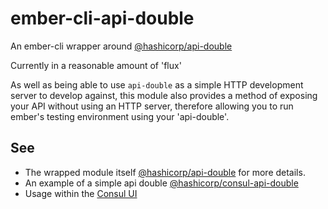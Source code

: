 # ember-cli-api-double

An ember-cli wrapper around [@hashicorp/api-double](https://github.com/hashicorp/api-double/)

Currently in a reasonable amount of 'flux'

As well as being able to use `api-double` as a simple HTTP development server to develop against, this module also provides a method of exposing your API without using an HTTP server, therefore allowing you to run ember's testing environment using your 'api-double'.

## See

- The wrapped module itself [@hashicorp/api-double](https://github.com/hashicorp/api-double/) for more details.
- An example of a simple api double [@hashicorp/consul-api-double](https://github.com/hashicorp/consul-api-double/)
- Usage within the [Consul UI](https://github.com/hashicorp/consul/tree/master/ui-v2)
